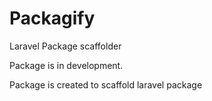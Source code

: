 # Packagify
Laravel Package scaffolder

Package is in development.

Package is created to scaffold laravel package
